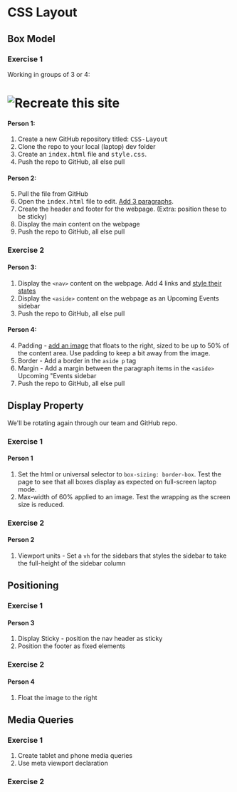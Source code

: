 # CSS Layout

## Box Model

### Exercise 1

Working in groups of 3 or 4:

# ![Recreate this site](img/float-site.png)

#### Person 1:

1. Create a new GitHub repository titled: <samp>CSS-Layout</samp>
2. Clone the repo to your local (laptop) dev folder
3. Create an <samp>index.html</samp> file and <samp>style.css</samp>.
4. Push the repo to GitHub, all else pull

#### Person 2:

5. Pull the file from GitHub
6. Open the <samp>index.html</samp> file to edit. [Add 3 paragraphs](https://www.shopify.com/partners/blog/79940998-15-funny-lorem-ipsum-generators-to-shake-up-your-design-mockups). 
7. Create the header and footer for the webpage. (Extra: position these to be sticky)
6. Display the main content on the webpage
7. Push the repo to GitHub, all else pull



### Exercise 2

#### Person 3:

1. Display the <samp>`<nav>`</samp> content on the webpage. Add 4 links and [style their states](https://www.w3schools.com/css/css_link.asp) 
2. Display the <samp>`<aside>`</samp> content on the webpage as an Upcoming Events sidebar
3. Push the repo to GitHub, all else pull

#### Person 4: 

4. Padding - [add an image](http://placekitten.com/) that floats to the right, sized to be up to 50% of the content area. Use padding to keep a bit away from the image.
5. Border - Add a border in the `aside p` tag
6. Margin - Add a margin between the paragraph items in the `<aside>` Upcoming "Events sidebar
7. Push the repo to GitHub, all else pull



## Display Property

We'll be rotating again through our team and GitHub repo.

### Exercise 1

#### Person 1

1. Set the html or universal selector to `box-sizing: border-box`. Test the page to see that all boxes display as expected on full-screen laptop mode. 
2. Max-width of 60% applied to an image. Test the wrapping as the screen size is reduced.


### Exercise 2

#### Person 2

1. Viewport units - Set a `vh` for the sidebars that styles the sidebar to take the full-height of the sidebar column

## Positioning

### Exercise 1

#### Person 3

1. Display Sticky - position the nav header as sticky  
2. Position the footer as fixed elements 


### Exercise 2

#### Person 4

1. Float the image to the right

## Media Queries

### Exercise 1

1. Create tablet and phone media queries
2. Use meta viewport declaration


### Exercise 2

